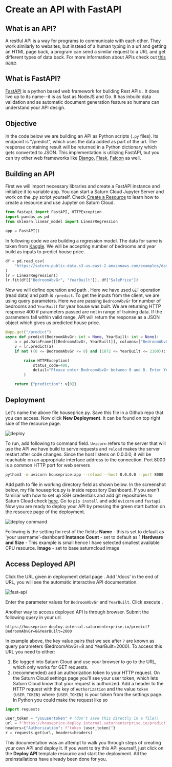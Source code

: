 # Create an API with FastAPI
## What is an API?
A restful API is a way for programs to communicate with each other. They work similarly to websites, but instead of a human typing in a url and getting an HTML page back, a program can send a similar request to a URL and get different types of data back. For more information about APIs check out [this page](https://realpython.com/python-api/).

## What is FastAPI?
<a href="https://fastapi.tiangolo.com/" target='_blank' rel='noopener'>FastAPI</a> is a python based web framework for building Rest APIs . It does live up to its name--it is as fast as  NodeJS and Go. It has inbuild data validation and as automatic document generation feature so humans can understand your API design. 

## Objective
In the code below we are building an API as Python scripts (`.py` files). Its endpoint is "/predict",  which uses the data added as part of the url. The response containing result will be returned in a Python dictionary which gets converted to JSON. This implementation is utilizing FastAPI, but you can try other web frameworks like [Django](https://www.django-rest-framework.org/), [Flask](https://flask.palletsprojects.com/en/2.0.x/), [Falcon](https://falcon.readthedocs.io/en/stable/) as well.
## Building an API

First we will import necessary libraries and create a FastAPI instance and initialize it to variable app. You can start a Saturn Cloud Jupyter Server and work on the .py script yourself. Check [Create a Resource](https://saturncloud.io/docs/getting-started/start_resource/) to learn how to create a resource and use Jupyter on Saturn Cloud.

```python
from fastapi import FastAPI, HTTPException
import pandas as pd
from sklearn.linear_model import LinearRegression

app = FastAPI()
```
In following code we are building a regression model. The data for same is taken from [Kaggle](https://www.kaggle.com/c/house-prices-advanced-regression-techniques/data).
We will be accepting number of bedrooms and year build as inputs to predict house price. 

```python
df = pd.read_csv(
    "https://saturn-public-data.s3.us-east-2.amazonaws.com/examples/dashboard/housePriceData.csv"
)
lr = LinearRegression()
lr.fit(df[["BedroomAbvGr", "YearBuilt"]], df["SalePrice"])
```
Now we will define operation and path . Here we have used `GET` operation (read data) and path is `/predict`.
To get the inputs from the client, we are using query parameters. Here we are passing `BedroomAbvGr` for number of bedrooms and `YearBuilt` for year house was built.
We are returning HTTP response 400 if parameters passed are not in range of training data. If the parameters fall within valid range, API will return the response as a JSON object which gives us predicted house price. 

```python
@app.get("/predict")
async def predict(BedroomAbvGr: int = None, YearBuilt: int = None):
    a = pd.DataFrame([[BedroomAbvGr, YearBuilt]], columns=["BedroomAbvGr", "YearBuilt"])
    v = lr.predict(a)
    if not ((0 <= BedroomAbvGr <= 8) and (1872 <= YearBuilt <= 2100)):

        raise HTTPException(
            status_code=400,
            detail="Please enter BedroomAbvGr between 0 and 8. Enter YearBuilt between 1872 and 2100",
        )

    return {"prediction": v[0]}

```

## Deployment

Let's name the above file houseprice.py. Save this file in a Github repo that you can access. Now click **New Deployment**. It can be found on top right side of the resource page. 

![deploy](https://saturn-public-assets.s3.us-east-2.amazonaws.com/example-resources/plumber_deployment.png "doc-image")

To run, add following to command field. `Uvicorn` refers to the server that will use the API we have build to serve requests and `reload` makes the server restart after code changes. Since the host listens on 0.0.0.0, it will be reachable on an appropriate interface address to the connection. Port 8000 is a common HTTP port for web servers 

```bash
python3 -m uvicorn houseprice:app --reload --host 0.0.0.0 --port 8000
```
Add path to file in working directory field as shown below. In the screenshot below, my file houseprice.py is inside repository Dashboard. If you aren't familiar with how to set up SSH credentials and add git repositories to Saturn Cloud check [here](https://saturncloud.io/docs/using-saturn-cloud/gitrepo/).
Go to `pip install` and add `uvicorn` and `fastapi`.  Now you are ready to deploy your API by pressing the green start button on the resource page of the deployment. 

![deploy command](https://saturn-public-assets.s3.us-east-2.amazonaws.com/example-resources/api-deploy-command.png "doc-image")

Following is the setting for rest of the fields:
**Name** - this is set to default as 'your username'-dashboard
**Instance Count** - set to default as 1 
**Hardware and Size** - This example is small hence I have selected smallest available CPU resource.
**Image** - set to base saturncloud image

## Access Deployed API

Click the URL given in deployment detail page . Add '/docs' in the end of URL, you will see the automatic interactive API documentation. 

![fast-api](https://saturn-public-assets.s3.us-east-2.amazonaws.com/example-resources/fastapi_docs.png "doc-image")

Enter the parameter values for `BedroomAbvGr` and `YearBuilt`. Click execute .

Another way to access deployed API is through browser. Submit the following query in your url. 

`https://houseprice-deploy.internal.saturnenterprise.io/predict?BedroomAbvGr=8&YearBuilt=2000`

In example above, the key value pairs that we see after `?` are known as query parameters (BedroomAbvGr=8 and YearBuilt=2000). 
To access this URL you need to either:

1. Be logged into Saturn Cloud and use your browser to go to the URL, which only works for GET requests.
2. (recommended) add an authorization token to your HTTP request. On the Saturn Cloud settings page you'll see your user token, which lets Saturn Cloud know that your request is authorized. Add a header to the HTTP request with the key of  `Authorization` and the value `token {USER_TOKEN}` where `{USER_TOKEN}` is your token from the settings page. In Python you could make the request like so

```python
import requests

user_token = "youusertoken" # (don't save this directly in a file!)
url = f'https://houseprice-deploy.internal.saturnenterprise.io/predict?BedroomAbvGr=8&YearBuilt=2000'
headers={"Authorization": f"token {user_token}"}
r = requests.get(url, headers=headers)
```

This documentation was an attempt to walk you through steps of creating your own API and deploy it. 
If you want to try this API yourself, just click on the **Deploy API** template resource and start the deployment. All the preinstallations have already been done for you.  
